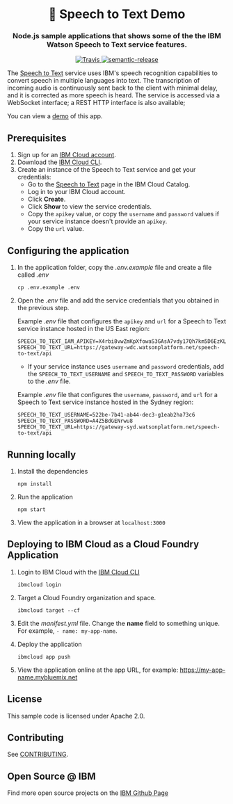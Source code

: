 <h1 align="center" style="border-bottom: none;">🎤 Speech to Text Demo </h1>
<h3 align="center">Node.js sample applications that shows some of the the IBM Watson Speech to Text service features.</h3>
<p align="center">
  <a href="http://travis-ci.org/watson-developer-cloud/speech-to-text-nodejs">
    <img alt="Travis" src="https://travis-ci.org/watson-developer-cloud/speech-to-text-nodejs.svg?branch=master">
  </a>
  <a href="#badge">
    <img alt="semantic-release" src="https://img.shields.io/badge/%20%20%F0%9F%93%A6%F0%9F%9A%80-semantic--release-e10079.svg">
  </a>
</p>
</p>

The [Speech to Text][service_url] service uses IBM's speech recognition capabilities to convert speech in multiple languages into text. The transcription of incoming audio is continuously sent back to the client with minimal delay, and it is corrected as more speech is heard. The service is accessed via a WebSocket interface; a REST HTTP interface is also available;

You can view a [demo][demo_url] of this app.

## Prerequisites

1. Sign up for an [IBM Cloud account](https://console.bluemix.net/registration/).
1. Download the [IBM Cloud CLI](https://console.bluemix.net/docs/cli/index.html#overview).
1. Create an instance of the Speech to Text service and get your credentials:
    - Go to the [Speech to Text](https://console.bluemix.net/catalog/services/speech-to-text) page in the IBM Cloud Catalog.
    - Log in to your IBM Cloud account.
    - Click **Create**.
    - Click **Show** to view the service credentials.
    - Copy the `apikey` value, or copy the `username` and `password` values if your service instance doesn't provide an `apikey`.
    - Copy the `url` value.

## Configuring the application

1. In the application folder, copy the *.env.example* file and create a file called *.env*

    ```
    cp .env.example .env
    ```

2. Open the *.env* file and add the service credentials that you obtained in the previous step.

    Example *.env* file that configures the `apikey` and `url` for a Speech to Text service instance hosted in the US East region:

    ```
    SPEECH_TO_TEXT_IAM_APIKEY=X4rbi8vwZmKpXfowaS3GAsA7vdy17Qh7km5D6EzKLHL2
    SPEECH_TO_TEXT_URL=https://gateway-wdc.watsonplatform.net/speech-to-text/api
    ```

    - If your service instance uses `username` and `password` credentials, add the `SPEECH_TO_TEXT_USERNAME` and `SPEECH_TO_TEXT_PASSWORD` variables to the *.env* file.

    Example *.env* file that configures the `username`, `password`, and `url` for a Speech to Text service instance hosted in the Sydney region:

    ```
    SPEECH_TO_TEXT_USERNAME=522be-7b41-ab44-dec3-g1eab2ha73c6
    SPEECH_TO_TEXT_PASSWORD=A4Z5BdGENrwu8
    SPEECH_TO_TEXT_URL=https://gateway-syd.watsonplatform.net/speech-to-text/api
    ```

## Running locally

1. Install the dependencies

    ```
    npm install
    ```

1. Run the application

    ```
    npm start
    ```

1. View the application in a browser at `localhost:3000`

## Deploying to IBM Cloud as a Cloud Foundry Application

1. Login to IBM Cloud with the [IBM Cloud CLI](https://console.bluemix.net/docs/cli/index.html#overview)

    ```
    ibmcloud login
    ```

1. Target a Cloud Foundry organization and space.

    ```
    ibmcloud target --cf
    ```

1. Edit the *manifest.yml* file. Change the **name** field to something unique. For example, `- name: my-app-name`.
1. Deploy the application

    ```
    ibmcloud app push
    ```

1. View the application online at the app URL, for example: https://my-app-name.mybluemix.net


## License

  This sample code is licensed under Apache 2.0.

## Contributing

  See [CONTRIBUTING](./CONTRIBUTING.md).

## Open Source @ IBM
  Find more open source projects on the [IBM Github Page](http://ibm.github.io/)


[service_url]: https://www.ibm.com/watson/services/speech-to-text/
[docs]: https://www.ibm.com/watson/developercloud/speech-to-text/api/v1/curl.html?curl
[sign_up]: https://console.bluemix.net/registration/?target=/catalog/services/speech-to-text/
[demo_url]: https://speech-to-text-demo.ng.bluemix.net
